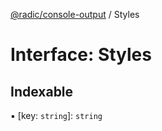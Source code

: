 [@radic/console-output](../README.md) / Styles

# Interface: Styles

## Indexable

▪ [key: `string`]: `string`
